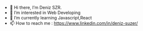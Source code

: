 - 👋 Hi there, I’m Deniz SZR.
- 👀 I’m interested in Web Developing
- 🌱 I’m currently learning Javascript,React
- 📫 How to reach me : https://www.linkedin.com/in/deniz-suzer/
<!---
Chubacabrazz/Chubacabrazz is a ✨ special ✨ repository because its `README.md` (this file) appears on your GitHub profile.
You can click the Preview link to take a look at your changes.
--->
